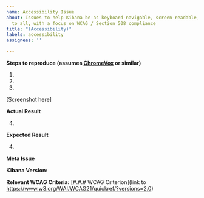 ```yaml
---
name: Accessibility Issue
about: Issues to help Kibana be as keyboard-navigable, screen-readable, and accessible
  to all, with a focus on WCAG / Section 508 compliance
title: "(Accessibility)"
labels: accessibility
assignees: ''

---
```


**Steps to reproduce (assumes [ChromeVox](https://chrome.google.com/webstore/detail/chromevox/kgejglhpjiefppelpmljglcjbhoiplfn) or similar)**

1. 
2.
3.

[Screenshot here]

**Actual Result**

4.

**Expected Result**

4.

**Meta Issue**

**Kibana Version:**

**Relevant WCAG Criteria:** [#.#.# WCAG Criterion](link to https://www.w3.org/WAI/WCAG21/quickref/?versions=2.0)

